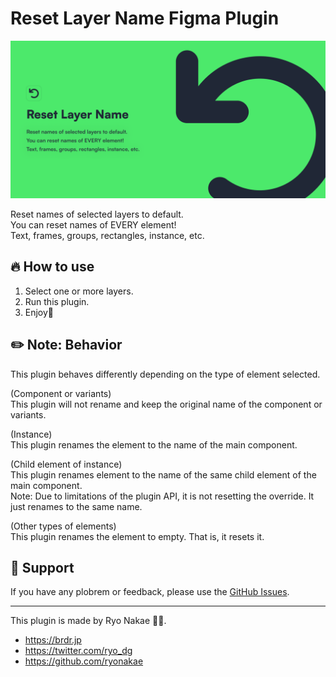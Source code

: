 # Reset Layer Name Figma Plugin

![](./cover.png)

Reset names of selected layers to default.  
You can reset names of EVERY element!  
Text, frames, groups, rectangles, instance, etc.

## 🔥 How to use

1. Select one or more layers.
2. Run this plugin.
3. Enjoy🤟

## ✏️ Note: Behavior

This plugin behaves differently depending on the type of element selected.

(Component or variants)  
This plugin will not rename and keep the original name of the component or variants.

(Instance)  
This plugin renames the element to the name of the main component.

(Child element of instance)  
This plugin renames element to the name of the same child element of the main component.  
Note: Due to limitations of the plugin API, it is not resetting the override. It just renames to the same name.

(Other types of elements)  
This plugin renames the element to empty. That is, it resets it.

## 📮 Support

If you have any plobrem or feedback, please use the [GitHub Issues](https://github.com/ryonakae/figma-plugin-reset-layer-name/issues).

---

This plugin is made by Ryo Nakae 🙎‍♂️.

- https://brdr.jp
- https://twitter.com/ryo_dg
- https://github.com/ryonakae
